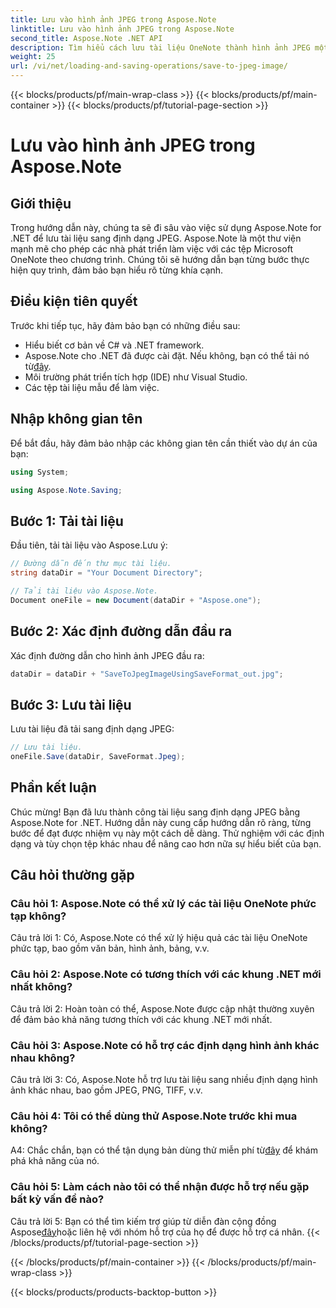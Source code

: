 ```yaml
---
title: Lưu vào hình ảnh JPEG trong Aspose.Note
linktitle: Lưu vào hình ảnh JPEG trong Aspose.Note
second_title: Aspose.Note .NET API
description: Tìm hiểu cách lưu tài liệu OneNote thành hình ảnh JPEG một cách dễ dàng bằng cách sử dụng Aspose.Note for .NET. Hướng dẫn từng bước bao gồm.
weight: 25
url: /vi/net/loading-and-saving-operations/save-to-jpeg-image/
---
```


{{< blocks/products/pf/main-wrap-class >}}
{{< blocks/products/pf/main-container >}}
{{< blocks/products/pf/tutorial-page-section >}}

# Lưu vào hình ảnh JPEG trong Aspose.Note

## Giới thiệu

Trong hướng dẫn này, chúng ta sẽ đi sâu vào việc sử dụng Aspose.Note for .NET để lưu tài liệu sang định dạng JPEG. Aspose.Note là một thư viện mạnh mẽ cho phép các nhà phát triển làm việc với các tệp Microsoft OneNote theo chương trình. Chúng tôi sẽ hướng dẫn bạn từng bước thực hiện quy trình, đảm bảo bạn hiểu rõ từng khía cạnh.

## Điều kiện tiên quyết

Trước khi tiếp tục, hãy đảm bảo bạn có những điều sau:
- Hiểu biết cơ bản về C# và .NET framework.
- Aspose.Note cho .NET đã được cài đặt. Nếu không, bạn có thể tải nó từ[đây](https://releases.aspose.com/note/net/).
- Môi trường phát triển tích hợp (IDE) như Visual Studio.
- Các tệp tài liệu mẫu để làm việc.

## Nhập không gian tên

Để bắt đầu, hãy đảm bảo nhập các không gian tên cần thiết vào dự án của bạn:

```csharp
using System;

using Aspose.Note.Saving;
```

## Bước 1: Tải tài liệu

Đầu tiên, tải tài liệu vào Aspose.Lưu ý:

```csharp
// Đường dẫn đến thư mục tài liệu.
string dataDir = "Your Document Directory";

// Tải tài liệu vào Aspose.Note.
Document oneFile = new Document(dataDir + "Aspose.one");
```

## Bước 2: Xác định đường dẫn đầu ra

Xác định đường dẫn cho hình ảnh JPEG đầu ra:

```csharp
dataDir = dataDir + "SaveToJpegImageUsingSaveFormat_out.jpg";
```

## Bước 3: Lưu tài liệu

Lưu tài liệu đã tải sang định dạng JPEG:

```csharp
// Lưu tài liệu.
oneFile.Save(dataDir, SaveFormat.Jpeg);
```

## Phần kết luận

Chúc mừng! Bạn đã lưu thành công tài liệu sang định dạng JPEG bằng Aspose.Note for .NET. Hướng dẫn này cung cấp hướng dẫn rõ ràng, từng bước để đạt được nhiệm vụ này một cách dễ dàng. Thử nghiệm với các định dạng và tùy chọn tệp khác nhau để nâng cao hơn nữa sự hiểu biết của bạn.

## Câu hỏi thường gặp

### Câu hỏi 1: Aspose.Note có thể xử lý các tài liệu OneNote phức tạp không?

Câu trả lời 1: Có, Aspose.Note có thể xử lý hiệu quả các tài liệu OneNote phức tạp, bao gồm văn bản, hình ảnh, bảng, v.v.

### Câu hỏi 2: Aspose.Note có tương thích với các khung .NET mới nhất không?

Câu trả lời 2: Hoàn toàn có thể, Aspose.Note được cập nhật thường xuyên để đảm bảo khả năng tương thích với các khung .NET mới nhất.

### Câu hỏi 3: Aspose.Note có hỗ trợ các định dạng hình ảnh khác nhau không?

Câu trả lời 3: Có, Aspose.Note hỗ trợ lưu tài liệu sang nhiều định dạng hình ảnh khác nhau, bao gồm JPEG, PNG, TIFF, v.v.

### Câu hỏi 4: Tôi có thể dùng thử Aspose.Note trước khi mua không?

 A4: Chắc chắn, bạn có thể tận dụng bản dùng thử miễn phí từ[đây](https://releases.aspose.com/) để khám phá khả năng của nó.

### Câu hỏi 5: Làm cách nào tôi có thể nhận được hỗ trợ nếu gặp bất kỳ vấn đề nào?

 Câu trả lời 5: Bạn có thể tìm kiếm trợ giúp từ diễn đàn cộng đồng Aspose[đây](https://forum.aspose.com/c/note/28)hoặc liên hệ với nhóm hỗ trợ của họ để được hỗ trợ cá nhân.
{{< /blocks/products/pf/tutorial-page-section >}}

{{< /blocks/products/pf/main-container >}}
{{< /blocks/products/pf/main-wrap-class >}}

{{< blocks/products/products-backtop-button >}}
